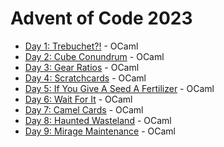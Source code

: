 # Advent of Code 2023

- [Day 1: Trebuchet?!](https://github.com/illbexyz/advent-of-code-2023/blob/main/day_01/day_01.ml) - OCaml
- [Day 2: Cube Conundrum](https://github.com/illbexyz/advent-of-code-2023/blob/main/day_02/day_02.ml) - OCaml
- [Day 3: Gear Ratios](https://github.com/illbexyz/advent-of-code-2023/blob/main/day_03/day_03.ml) - OCaml
- [Day 4: Scratchcards](https://github.com/illbexyz/advent-of-code-2023/blob/main/day_04/day_04.ml) - OCaml
- [Day 5: If You Give A Seed A Fertilizer](https://github.com/illbexyz/advent-of-code-2023/blob/main/day_05/day_05.ml) - OCaml
- [Day 6: Wait For It](https://github.com/illbexyz/advent-of-code-2023/blob/main/day_06/day_06.ml) - OCaml
- [Day 7: Camel Cards](https://github.com/illbexyz/advent-of-code-2023/blob/main/day_07/day_07.ml) - OCaml
- [Day 8: Haunted Wasteland](https://github.com/illbexyz/advent-of-code-2023/blob/main/day_08/day_08.ml) - OCaml
- [Day 9: Mirage Maintenance](https://github.com/illbexyz/advent-of-code-2023/blob/main/day_09/day_09.ml) - OCaml